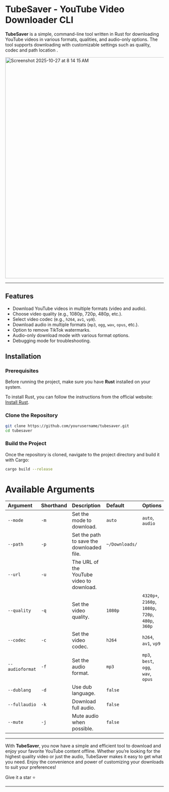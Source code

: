 # TubeSaver - YouTube Video Downloader CLI

**TubeSaver** is a simple, command-line tool written in Rust for downloading YouTube videos in various formats, qualities, and audio-only options. The tool supports downloading with customizable settings such as quality, codec and path location .

<img width="1341" height="701" alt="Screenshot 2025-10-27 at 8 14 15 AM" src="https://github.com/user-attachments/assets/0c0240e2-d77f-4e93-9097-5f5ad53713e6" />

---

## Features

- Download YouTube videos in multiple formats (video and audio).
- Choose video quality (e.g., 1080p, 720p, 480p, etc.).
- Select video codec (e.g., `h264`, `av1`, `vp9`).
- Download audio in multiple formats (`mp3`, `ogg`, `wav`, `opus`, etc.).
- Option to remove TikTok watermarks.
- Audio-only download mode with various format options.
- Debugging mode for troubleshooting.

## Installation

### Prerequisites

Before running the project, make sure you have **Rust** installed on your system.

To install Rust, you can follow the instructions from the official website: [Install Rust](https://www.rust-lang.org/tools/install).

### Clone the Repository

```bash
git clone https://github.com/yourusername/tubesaver.git
cd tubesaver
```

### Build the Project

Once the repository is cloned, navigate to the project directory and build it with Cargo:

```bash
cargo build --release
```

# Available Arguments

| Argument | Shorthand | Description | Default | Options |
| :--- | :--- | :--- | :--- | :--- |
| `--mode` | `-m` | Set the mode to download. | `auto` | `auto`, `audio` |
| `--path` | `-p` | Set the path to save the downloaded file. | `~/Downloads/` | |
| `--url` | `-u` | The URL of the YouTube video to download. | | |
| `--quality` | `-q` | Set the video quality. | `1080p` | `4320p+`, `2160p`, `1080p`, `720p`, `480p`, `360p` |
| `--codec` | `-c` | Set the video codec. | `h264` | `h264`, `av1`, `vp9` |
| `--audioformat` | `-f` | Set the audio format. | `mp3` | `mp3`, `best`, `ogg`, `wav`, `opus` |
| `--dublang` | `-d` | Use dub language. | `false` | |
| `--fullaudio` | `-k` | Download full audio. | `false` | |
| `--mute` | `-j` | Mute audio when possible. | `false` | |

---

With **TubeSaver**, you now have a simple and efficient tool to download and enjoy your favorite YouTube content offline. Whether you’re looking for the highest quality video or just the audio, TubeSaver makes it easy to get what you need. Enjoy the convenience and power of customizing your downloads to suit your preferences!

Give it a star ⭐️

---
